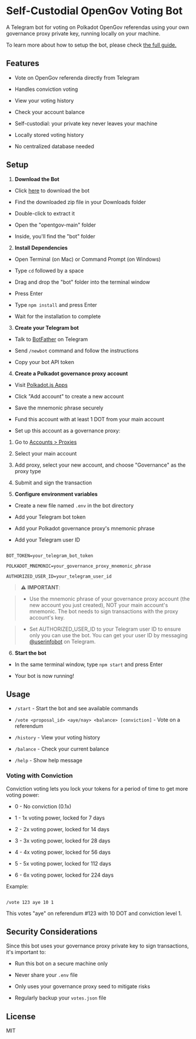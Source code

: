 
# Self-Custodial OpenGov Voting Bot

A Telegram bot for voting on Polkadot OpenGov referendas using your own governance proxy private key, running locally on your machine.

To learn more about how to setup the bot, please check [the full guide.](https://opentgov.com/setup-bot)

## Features

- Vote on OpenGov referenda directly from Telegram

- Handles conviction voting

- View your voting history

- Check your account balance

- Self-custodial: your private key never leaves your machine

- Locally stored voting history

- No centralized database needed

## Setup

1. **Download the Bot**

- Click [here](https://github.com/mar1/opentgov/archive/refs/heads/main.zip) to download the bot

- Find the downloaded zip file in your Downloads folder

- Double-click to extract it

- Open the "opentgov-main" folder

- Inside, you'll find the "bot" folder

2. **Install Dependencies**

- Open Terminal (on Mac) or Command Prompt (on Windows)

- Type `cd` followed by a space

- Drag and drop the "bot" folder into the terminal window

- Press Enter

- Type `npm install` and press Enter

- Wait for the installation to complete

3. **Create your Telegram bot**

- Talk to [BotFather](https://t.me/botfather) on Telegram

- Send `/newbot` command and follow the instructions

- Copy your bot API token

4. **Create a Polkadot governance proxy account**

- Visit [Polkadot.js Apps](https://polkadot.js.org/apps/#/accounts)

- Click "Add account" to create a new account

- Save the mnemonic phrase securely

- Fund this account with at least 1 DOT from your main account

- Set up this account as a governance proxy:

1. Go to [Accounts > Proxies](https://polkadot.js.org/apps/#/accounts/proxy)

2. Select your main account

3. Add proxy, select your new account, and choose "Governance" as the proxy type

4. Submit and sign the transaction

5. **Configure environment variables**

- Create a new file named `.env` in the bot directory

- Add your Telegram bot token

- Add your Polkadot governance proxy's mnemonic phrase

- Add your Telegram user ID

```plaintext

BOT_TOKEN=your_telegram_bot_token

POLKADOT_MNEMONIC=your_governance_proxy_mnemonic_phrase

AUTHORIZED_USER_ID=your_telegram_user_id

```

> ⚠️ **IMPORTANT**:

>

> - Use the mnemonic phrase of your governance proxy account (the new account you just created), NOT your main account's mnemonic. The bot needs to sign transactions with the proxy account's key.

> - Set AUTHORIZED_USER_ID to your Telegram user ID to ensure only you can use the bot. You can get your user ID by messaging [@userinfobot](https://t.me/userinfobot) on Telegram.

6. **Start the bot**

- In the same terminal window, type `npm start` and press Enter

- Your bot is now running!

## Usage

- `/start` - Start the bot and see available commands

- `/vote <proposal_id> <aye/nay> <balance> [conviction]` - Vote on a referendum

- `/history` - View your voting history

- `/balance` - Check your current balance

- `/help` - Show help message

### Voting with Conviction

Conviction voting lets you lock your tokens for a period of time to get more voting power:

- 0 - No conviction (0.1x)

- 1 - 1x voting power, locked for 7 days

- 2 - 2x voting power, locked for 14 days

- 3 - 3x voting power, locked for 28 days

- 4 - 4x voting power, locked for 56 days

- 5 - 5x voting power, locked for 112 days

- 6 - 6x voting power, locked for 224 days

Example:

```plaintext

/vote 123 aye 10 1

```

This votes "aye" on referendum #123 with 10 DOT and conviction level 1.

## Security Considerations

Since this bot uses your governance proxy private key to sign transactions, it's important to:

- Run this bot on a secure machine only

- Never share your `.env` file

- Only uses your governance proxy seed to mitigate risks

- Regularly backup your `votes.json` file

## License

MIT
